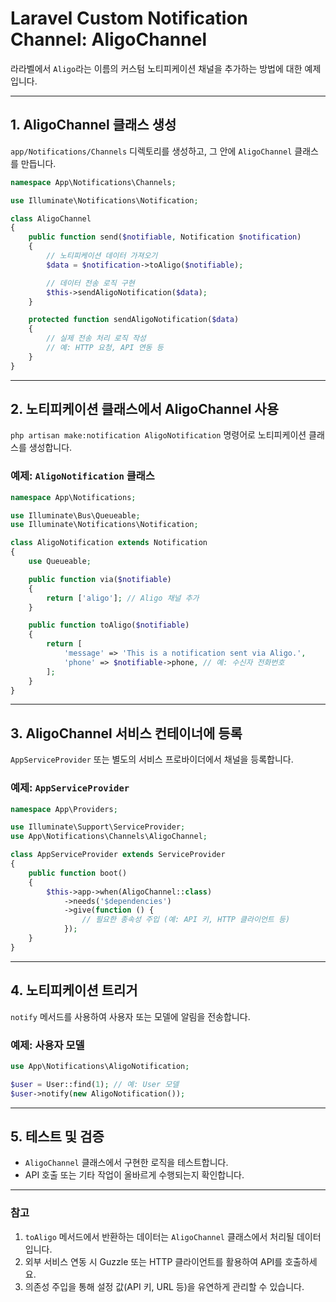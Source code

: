 
# Laravel Custom Notification Channel: AligoChannel

라라벨에서 `Aligo`라는 이름의 커스텀 노티피케이션 채널을 추가하는 방법에 대한 예제입니다.

---

## 1. AligoChannel 클래스 생성

`app/Notifications/Channels` 디렉토리를 생성하고, 그 안에 `AligoChannel` 클래스를 만듭니다.

```php
namespace App\Notifications\Channels;

use Illuminate\Notifications\Notification;

class AligoChannel
{
    public function send($notifiable, Notification $notification)
    {
        // 노티피케이션 데이터 가져오기
        $data = $notification->toAligo($notifiable);

        // 데이터 전송 로직 구현
        $this->sendAligoNotification($data);
    }

    protected function sendAligoNotification($data)
    {
        // 실제 전송 처리 로직 작성
        // 예: HTTP 요청, API 연동 등
    }
}
```

---

## 2. 노티피케이션 클래스에서 AligoChannel 사용

`php artisan make:notification AligoNotification` 명령어로 노티피케이션 클래스를 생성합니다.

### 예제: `AligoNotification` 클래스

```php
namespace App\Notifications;

use Illuminate\Bus\Queueable;
use Illuminate\Notifications\Notification;

class AligoNotification extends Notification
{
    use Queueable;

    public function via($notifiable)
    {
        return ['aligo']; // Aligo 채널 추가
    }

    public function toAligo($notifiable)
    {
        return [
            'message' => 'This is a notification sent via Aligo.',
            'phone' => $notifiable->phone, // 예: 수신자 전화번호
        ];
    }
}
```

---

## 3. AligoChannel 서비스 컨테이너에 등록

`AppServiceProvider` 또는 별도의 서비스 프로바이더에서 채널을 등록합니다.

### 예제: `AppServiceProvider`

```php
namespace App\Providers;

use Illuminate\Support\ServiceProvider;
use App\Notifications\Channels\AligoChannel;

class AppServiceProvider extends ServiceProvider
{
    public function boot()
    {
        $this->app->when(AligoChannel::class)
            ->needs('$dependencies')
            ->give(function () {
                // 필요한 종속성 주입 (예: API 키, HTTP 클라이언트 등)
            });
    }
}
```

---

## 4. 노티피케이션 트리거

`notify` 메서드를 사용하여 사용자 또는 모델에 알림을 전송합니다.

### 예제: 사용자 모델

```php
use App\Notifications\AligoNotification;

$user = User::find(1); // 예: User 모델
$user->notify(new AligoNotification());
```

---

## 5. 테스트 및 검증

- `AligoChannel` 클래스에서 구현한 로직을 테스트합니다.
- API 호출 또는 기타 작업이 올바르게 수행되는지 확인합니다.

---

### 참고

1. `toAligo` 메서드에서 반환하는 데이터는 `AligoChannel` 클래스에서 처리될 데이터입니다.
2. 외부 서비스 연동 시 Guzzle 또는 HTTP 클라이언트를 활용하여 API를 호출하세요.
3. 의존성 주입을 통해 설정 값(API 키, URL 등)을 유연하게 관리할 수 있습니다.
